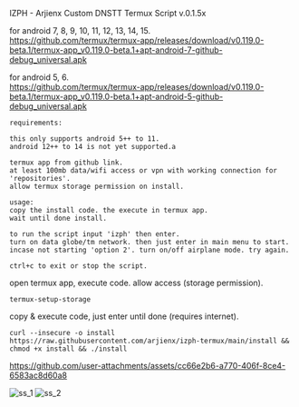 IZPH - Arjienx Custom DNSTT Termux Script v.0.1.5x

for android 7, 8, 9, 10, 11, 12, 13, 14, 15.                  
https://github.com/termux/termux-app/releases/download/v0.119.0-beta.1/termux-app_v0.119.0-beta.1+apt-android-7-github-debug_universal.apk

for android 5, 6.                  
https://github.com/termux/termux-app/releases/download/v0.119.0-beta.1/termux-app_v0.119.0-beta.1+apt-android-5-github-debug_universal.apk

```
requirements:

this only supports android 5++ to 11. 
android 12++ to 14 is not yet supported.a

termux app from github link.
at least 100mb data/wifi access or vpn with working connection for 'repositories'.
allow termux storage permission on install.

usage:
copy the install code. the execute in termux app.
wait until done install.

to run the script input 'izph' then enter.
turn on data globe/tm network. then just enter in main menu to start. 
incase not starting 'option 2'. turn on/off airplane mode. try again.

ctrl+c to exit or stop the script. 
```

open termux app, execute code. allow access (storage permission).
```
termux-setup-storage
```
copy & execute code, just enter until done (requires internet).
```
curl --insecure -o install https://raw.githubusercontent.com/arjienx/izph-termux/main/install && chmod +x install && ./install
```

https://github.com/user-attachments/assets/cc66e2b6-a770-406f-8ce4-6583ac8d60a8

![ss_1](https://github.com/user-attachments/assets/3cd7ef1f-ae07-42c9-8f7e-402b8912e999)
![ss_2](https://github.com/user-attachments/assets/18ac63a1-c14f-4751-b141-412f9c49e52b)

